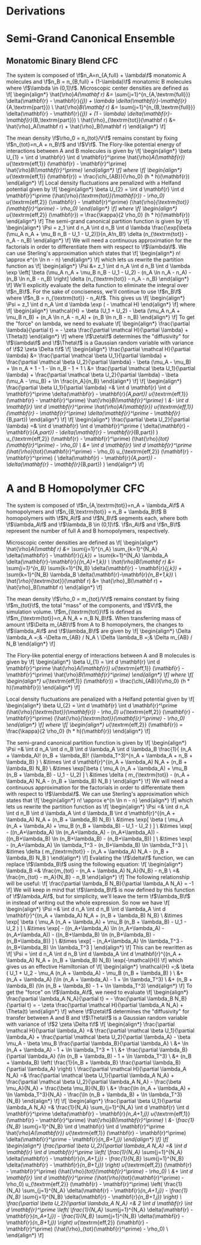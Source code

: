 # Derivations

# Semi-Grand Canonical Ensemble

## Monatomic Binary Blend CFC

The system is composed of \f$n_A=n_{A,full} + \lambda\f$ monatomic A molecules
and \f$n_B = n_{B,full} + (1-\lambda)\f$ monatomic B molecules where \f$\lambda
\in (0,1]\f$. 
Microscopic center densities are defined as
\f[
    \begin{align*}
    \hat{\rho}_A(\mathbf r) &= \sum_{j=1}^{n_{A,\textrm{full}}}
        \delta(\mathbf{r} - \mathbf{r}_{j})
        + \lambda \delta(\mathbf{r}-\mathbf{r}_{A,\textrm{part}}) \\
    \hat{\rho}_B(\mathbf r) &= \sum_{j=1}^{n_{B,\textrm{full}}}
        \delta(\mathbf{r} - \mathbf{r}_{j})
        + (1 - \lambda) \delta(\mathbf{r}-\mathbf{r}_{B,\textrm{part}}) \\
    \hat{\rho}_{\textrm{tot}}(\mathbf r) &= \hat{\rho}_A(\mathbf r)
        + \hat{\rho}_B(\mathbf r)
    \end{align*}
\f]

The mean density \f$\rho_0 = n_{tot}/V\f$ remains constant by fixing \f$n_{tot}=n_A +
n_B\f$ and \f$V\f$.
The Flory-like potential energy of interactions between A and B molecules is
given by 
\f[
    \begin{align*}
    \beta U_{1} = 
        \int d \mathbf{r} \int d \mathbf{r}^\prime
        \hat{\rho}_A(\mathbf{r})
        u_{\textrm{eff,1}} (\mathbf{r} - \mathbf{r}^\prime)
        \hat{\rho}_B(\mathbf{r}^\prime)
    \end{align*}
\f]
where
\f[
    \begin{align*}
    u_{\textrm{eff,1}} (\mathbf{r}) = \frac{\chi_{AB}}{\rho_0}
        (h * h)(\mathbf{r})
    \end{align*}
\f]
Local density fluctuations are penalized with a Helfand potential given by
\f[
    \begin{align*}
    \beta U_{2} = 
        \int d \mathbf{r} \int d \mathbf{r}^\prime
        (\hat{\rho}_{\textrm{tot}}(\mathbf{r}) - \rho_0)
        u_{\textrm{eff,2}} (\mathbf{r} - \mathbf{r}^\prime)
        (\hat{\rho}_{\textrm{tot}}(\mathbf{r}^\prime) - \rho_0)
    \end{align*}
\f]
where
\f[
    \begin{align*}
    u_{\textrm{eff,2}} (\mathbf{r}) = \frac{\kappa}{2 \rho_0}
        (h * h)(\mathbf{r})
    \end{align*}
\f]
The semi-grand canonical partition function is given by
\f[
    \begin{align*}
    \Psi = z_1 \int d n_A \int d n_B \int d \lambda
        \frac{\exp[\beta (\mu_A n_A + \mu_B n_B - U_1 - U_2)]}{n_A!n_B!}
        \delta (n_{\textrm{tot}} - n_A - n_B)
    \end{align*}
\f]
We will need a continuous approximation for the factorials in order to
differentiate them with respect to \f$\lambda\f$.
We can use Sterling's approximation which states that
\f[
    \begin{align*}
    n! \approx e^{n \ln n - n}
    \end{align*}
\f]
which lets us rewrite the partition function as
\f[
    \begin{align*}
    \Psi &= z_1 \int d n_A \int d n_B \int d \lambda
        \exp \left[
        \beta (\mu_A n_A + \mu_B n_B - U_1 - U_2)
        - (n_A \ln n_A - n_A) - (n_B \ln n_B - n_B)
        \right]
        \delta (n_{\textrm{tot}} - n_A - n_B)
    \end{align*}
\f]
We'll explicitly evaluate the delta function to eliminate the integral over
\f$n_B\f$.
For the sake of conciseness, we'll continue to use \f$n_B\f$ where
\f$n_B = n_{\textrm{tot}} - n_A\f$.
This gives us
\f[
    \begin{align*}
    \Psi = z_1 \int d n_A \int d \lambda
        \exp ( - \mathcal H)
    \end{align*}
\f]
where
\f[
    \begin{align*}
    \mathcal{H} = 
        \beta (U_1 + U_2)
        - \beta (\mu_A n_A + \mu_B n_B)
        + (n_A \ln n_A - n_A) + (n_B \ln n_B - n_B)
    \end{align*}
\f]
To get the "force" on lambda, we need to evaluate
\f[
    \begin{align*}
    \frac{\partial \lambda}{\partial t} =
        - \zeta \frac{\partial \mathcal H}{\partial \lambda} + \Theta(t)
    \end{align*}
\f]
where \f$\zeta\f$ determines the "diffusivity" for \f$\lambda\f$ and \f$\Theta\f$ is a
Gaussian random variable with variance of \f$2 \zeta \Delta t\f$
\f[
    \begin{align*}
    \frac{\partial \mathcal H}{\partial \lambda} &=
        \frac{\partial \mathcal \beta U_1}{\partial \lambda}
        + \frac{\partial \mathcal \beta U_2}{\partial \lambda}
        - \beta (\mu_A - \mu_B)
        + \ln n_A + 1 - 1
        - \ln n_B - 1 + 1 \\
    &= \frac{\partial \mathcal \beta U_1}{\partial \lambda}
        + \frac{\partial \mathcal \beta U_2}{\partial \lambda}
        - \beta (\mu_A - \mu_B)
        + \ln \frac{n_A}{n_B}
    \end{align*}
\f]
\f[
    \begin{align*}
    \frac{\partial \beta U_1}{\partial \lambda}
        =& \int d \mathbf{r} \int d \mathbf{r}^\prime
        \delta(\mathbf{r} - \mathbf{r}_{A,part})
        u_{\textrm{eff,1}} (\mathbf{r} - \mathbf{r}^\prime)
        \hat{\rho}_B(\mathbf{r}^\prime) \\
        &- \int d \mathbf{r} \int d \mathbf{r}^\prime
        \hat{\rho}_A(\mathbf{r})
        u_{\textrm{eff,1}} (\mathbf{r} - \mathbf{r}^\prime)
        \delta(\mathbf{r}^\prime - \mathbf{r}_{B,part})
    \end{align*}
\f]
\f[
    \begin{align*}
    \frac{\partial \beta U_2}{\partial \lambda}
        =& \int d \mathbf{r} \int d \mathbf{r}^\prime
        ( \delta(\mathbf{r} - \mathbf{r}_{A,part})
        - \delta(\mathbf{r} - \mathbf{r}_{B,part})
        )
        u_{\textrm{eff,2}} (\mathbf{r} - \mathbf{r}^\prime)
        (\hat{\rho}_{tot}(\mathbf{r}^\prime) - \rho_0) \\
        &+ \int d \mathbf{r} \int d \mathbf{r}^\prime
        (\hat{\rho}_{tot}(\mathbf{r}^\prime) - \rho_0)
        u_{\textrm{eff,2}} (\mathbf{r} - \mathbf{r}^\prime)
        ( \delta(\mathbf{r} - \mathbf{r}_{A,part})
        - \delta(\mathbf{r} - \mathbf{r}_{B,part})
        )
    \end{align*}
\f]

# A and B Homopolymer CFC

The system is composed of \f$n_{A,\textrm{tot}}=n_A + \lambda_A\f$ A homopolymers
and \f$n_{B,\textrm{tot}} = n_B + \lambda_B\f$ B homopolymers with \f$N_A\f$ and
\f$N_B\f$ segments each, where both \f$\lambda_A\f$ and \f$\lambda_B \in
(0,1]\f$. \f$n_A\f$ and \f$n_B\f$ represent the number of full A and B
homopolymers, respectively.

Microscopic center densities are defined as
\f[
    \begin{align*}
    \hat{\rho}_A(\mathbf r) &=
        \sum_{j=1}^{n_A}
        \sum_{k=1}^{N_A}
        \delta(\mathbf{r} - \mathbf{r}_{j,k})
        +
        \sum_{k=1}^{N_A}
        \lambda_A \delta(\mathbf{r}-\mathbf{r}_{{n_A}+1,k}) \\
    \hat{\rho}_B(\mathbf r) &=
        \sum_{j=1}^{n_B}
        \sum_{k=1}^{N_B}
        \delta(\mathbf{r} - \mathbf{r}_{j,k})
        +
        \sum_{k=1}^{N_B}
        \lambda_B \delta(\mathbf{r}-\mathbf{r}_{n_B+1,k}) \\
    \hat{\rho}_{\textrm{tot}}(\mathbf r) &= \hat{\rho}_B(\mathbf r)
        + \hat{\rho}_B(\mathbf r)
    \end{align*}
\f]

The mean density \f$\rho_0 = m_{tot}/V\f$ remains constant by fixing
\f$m_{tot}\f$, the total "mass" of the components, and \f$V\f$, the simulation
volume. \f$m_{\textrm{tot}}\f$ is defined as \f$m_{\textrm{tot}}=n_A N_A +
n_B N_B\f$. When transferring mass of amount \f$\Delta m_{AB}\f$ from A to B
homopolymers, the changes to \f$\lambda_A\f$ and \f$\lambda_B\f$ are given by
\f[
    \begin{align*}
        \Delta \lambda_A =\;& -\Delta m_{AB} / N_A \\
        \Delta \lambda_B =\;& \Delta m_{AB} / N_B
    \end{align*}
\f]

The Flory-like potential energy of interactions between A and B molecules is
given by 
\f[
    \begin{align*}
    \beta U_{1} = 
        \int d \mathbf{r} \int d \mathbf{r}^\prime
        \hat{\rho}_A(\mathbf{r})
        u_{\textrm{eff,1}} (\mathbf{r} - \mathbf{r}^\prime)
        \hat{\rho}_B(\mathbf{r}^\prime)
    \end{align*}
\f]
where
\f[
    \begin{align*}
    u_{\textrm{eff,1}} (\mathbf{r}) = \frac{\chi_{AB}}{\rho_0}
        (h * h)(\mathbf{r})
    \end{align*}
\f]

Local density fluctuations are penalized with a Helfand potential given by
\f[
    \begin{align*}
    \beta U_{2} = 
        \int d \mathbf{r} \int d \mathbf{r}^\prime
        (\hat{\rho}_{\textrm{tot}}(\mathbf{r}) - \rho_0)
        u_{\textrm{eff,2}} (\mathbf{r} - \mathbf{r}^\prime)
        (\hat{\rho}_{\textrm{tot}}(\mathbf{r}^\prime) - \rho_0)
    \end{align*}
\f]
where
\f[
    \begin{align*}
    u_{\textrm{eff,2}} (\mathbf{r}) = \frac{\kappa}{2 \rho_0}
        (h * h)(\mathbf{r})
    \end{align*}
\f]

The semi-grand canonical partition function is given by
\f[
    \begin{align*}
    \Psi =& \int d n_A \int d n_B \int d \lambda_A \int d \lambda_B
        \frac{1}{
            (n_A + \lambda_A)! (n_B + \lambda_B)!
            (\lambda_T^3)^{n_A + \lambda_A + n_B + \lambda_B}
        }
        \\ &\times
        \int d \mathbf{r}^{(n_A + \lambda_A) N_A + (n_B + \lambda_B) N_B}
        \\ &\times
        \exp[\beta (
            \mu_A (n_A + \lambda_A) + \mu_B (n_B + \lambda_B) - U_1 - U_2)
        ]
        \\ &\times
        \delta (
            m_{\textrm{tot}} - (n_A + \lambda_A) N_A - (n_B + \lambda_B) N_B
        )
    \end{align*}
\f]
We will need a continuous approximation for the factorials in order to
differentiate them with respect to \f$\lambda\f$.
We can use Sterling's approximation which states that
\f[
    \begin{align*}
    n! \approx e^{n \ln n - n}
    \end{align*}
\f]
which lets us rewrite the partition function as
\f[
    \begin{align*}
    \Psi =& \int d n_A \int d n_B \int d \lambda_A \int d \lambda_B
        \int d \mathbf{r}^{(n_A + \lambda_A) N_A + (n_B + \lambda_B) N_B}
        \\ &\times
        \exp[
            \beta (
                \mu_A (n_A + \lambda_A) + \mu_B (n_B + \lambda_B) - U_1 - U_2
            )
        ]
        \\ &\times
        \exp[
            - ((n_A+\lambda_A) \ln (n_A+\lambda_A) - (n_A+\lambda_A))
            - ((n_B+\lambda_B) \ln (n_B+\lambda_B) - (n_B+\lambda_B))
        ]
        \\ &\times
        \exp[
            - (n_A+\lambda_A) \ln \lambda_T^3
            - (n_B+\lambda_B) \ln \lambda_T^3
        ]
        \\ &\times
        \delta (
            m_{\textrm{tot}} - (n_A + \lambda_A) N_A - (n_B + \lambda_B) N_B
        )
    \end{align*}
\f]
Evalating the \f$\delta\f$ function, we can replace \f$\lambda_B\f$ using the
following equation:
\f[
    \begin{align*}
        \lambda_B =& \frac{m_{tot} - (n_A + \lambda_A) N_A}{N_B} - n_B \\
        =& \frac{m_{tot} - m_A}{N_B} - n_B 
    \end{align*}
\f]
The following relationship will be useful:
\f[
    \frac{\partial \lambda_B N_B}{\partial \lambda_A N_A} = -1
\f]
We will keep in mind that \f$\lambda_B\f$ is now defined by this function of
\f$\lambda_A\f$, but for simplicity, we'll leave the term \f$\lambda_B\f$ in
instead of writing out the whole expression. So now we have
\f[
    \begin{align*}
    \Psi =& \int d n_A \int d n_B \int d \lambda_A
        \int d \mathbf{r}^{(n_A + \lambda_A) N_A + (n_B + \lambda_B) N_B}
        \\ &\times
        \exp[
            \beta (
                \mu_A (n_A + \lambda_A) + \mu_B (n_B + \lambda_B) - U_1 - U_2
            )
        ]
        \\ &\times
        \exp[
            - ((n_A+\lambda_A) \ln (n_A+\lambda_A) - (n_A+\lambda_A))
            - ((n_B+\lambda_B) \ln (n_B+\lambda_B) - (n_B+\lambda_B))
        ]
        \\ &\times
        \exp[
            - (n_A+\lambda_A) \ln \lambda_T^3
            - (n_B+\lambda_B) \ln \lambda_T^3
        ]
    \end{align*}
\f]
This can be rewritten as
\f[
    \Psi = \int d n_A \int d n_B \int d \lambda_A
        \int d \mathbf{r}^{(n_A + \lambda_A) N_A + (n_B + \lambda_B) N_B}
        \exp(-\mathcal{H})
\f]
which gives us an effective Hamiltonian of
\f[
    \begin{align*}
        \mathcal{H} =\;&
            \beta (
                U_1 + U_2 - \mu_A (n_A + \lambda_A) - \mu_B (n_B + \lambda_B)
            )
            \\ &+ (n_A + \lambda_A) (\ln (n_A + \lambda_A) - 1 + \ln \lambda_T^3)
            \\ &+ (n_B + \lambda_B) (\ln (n_B + \lambda_B) - 1 + \ln \lambda_T^3)
    \end{align*}
\f]
To get the "force" on \f$\lambda_A\f$, we need to evaluate
\f[
    \begin{align*}
    \frac{\partial \lambda_A N_A}{\partial t} =
    - \frac{\partial \lambda_B N_B}{\partial t} =
        - \zeta \frac{\partial \mathcal H}{\partial \lambda_A N_A} + \Theta(t)
    \end{align*}
\f]
where \f$\zeta\f$ determines the "diffusivity" for transfer between A and B and
\f$\Theta\f$ is a Gaussian random variable with variance of
\f$2 \zeta \Delta t\f$
\f[
    \begin{align*}
    \frac{\partial \mathcal H}{\partial \lambda_A} =&
        \frac{\partial \mathcal \beta U_1}{\partial \lambda_A}
        + \frac{\partial \mathcal \beta U_2}{\partial \lambda_A}
        - \beta \mu_A
        - \beta \mu_B \frac{\partial \lambda_B}{\partial \lambda_A}
        \\ &+ \ln (n_A + \lambda_A) - 1 + \ln \lambda_T^3 + 1
        \\ &+ \frac{\partial \lambda_B}{\partial \lambda_A}
            (\ln (n_B + \lambda_B) - 1 + \ln \lambda_T^3)
        \\ &+ (n_B + \lambda_B) \left(
            \frac{1}{n_B + \lambda_B}
            \frac{\partial \lambda_B}{\partial \lambda_A}
            \right)
    \\ \frac{\partial \mathcal H}{\partial \lambda_A N_A} =&
        \frac{\partial \mathcal \beta U_1}{\partial \lambda_A N_A}
        + \frac{\partial \mathcal \beta U_2}{\partial \lambda_A N_A}
        - \frac{\beta \mu_A}{N_A}
        + \frac{\beta \mu_B}{N_B}
        \\ &+ \frac{\ln (n_A + \lambda_A) + \ln \lambda_T^3}{N_A}
        - \frac{\ln (n_B + \lambda_B) + \ln \lambda_T^3}{N_B}
    \end{align*}
\f]
\f[
    \begin{align*}
    \frac{\partial \beta U_1}{\partial \lambda_A N_A}
        =& \frac{1}{N_A} \sum_{j=1}^{N_A}
        \int d \mathbf{r} \int d \mathbf{r}^\prime
        \delta(\mathbf{r} - \mathbf{r}_{n_A+1,j})
        u_{\textrm{eff,1}} (\mathbf{r} - \mathbf{r}^\prime)
        \hat{\rho}_B(\mathbf{r}^\prime) \\
        &- \frac{1}{N_B} \sum_{j=1}^{N_B}
        \int d \mathbf{r} \int d \mathbf{r}^\prime
        \hat{\rho}_A(\mathbf{r})
        u_{\textrm{eff,1}} (\mathbf{r} - \mathbf{r}^\prime)
        \delta(\mathbf{r}^\prime - \mathbf{r}_{n_B+1,j})
    \end{align*}
\f]
\f[
    \begin{align*}
    \frac{\partial \beta U_2}{\partial \lambda_A N_A}
        =& \int d \mathbf{r} \int d \mathbf{r}^\prime
        \left(
            \frac{1}{N_A} \sum_{j=1}^{N_A}
            \delta(\mathbf{r} - \mathbf{r}_{n_A+1,j})
            - \frac{1}{N_B} \sum_{j=1}^{N_B}
            \delta(\mathbf{r} - \mathbf{r}_{n_B+1,j})
        \right)
        u_{\textrm{eff,2}} (\mathbf{r} - \mathbf{r}^\prime)
        (\hat{\rho}_{tot}(\mathbf{r}^\prime) - \rho_0) \\
        &+ \int d \mathbf{r} \int d \mathbf{r}^\prime
        (\hat{\rho}_{tot}(\mathbf{r}^\prime) - \rho_0)
        u_{\textrm{eff,2}} (\mathbf{r} - \mathbf{r}^\prime)
        \left(
            \frac{1}{N_A} \sum_{j=1}^{N_A}
            \delta(\mathbf{r} - \mathbf{r}_{n_A+1,j})
            - \frac{1}{N_B} \sum_{j=1}^{N_B}
            \delta(\mathbf{r} - \mathbf{r}_{n_B+1,j})
        \right) \\
    \frac{\partial \beta U_2}{\partial \lambda_A N_A}
        =& 2 \int d \mathbf{r} \int d \mathbf{r}^\prime
        \left(
            \frac{1}{N_A} \sum_{j=1}^{N_A}
            \delta(\mathbf{r} - \mathbf{r}_{n_A+1,j})
            - \frac{1}{N_B} \sum_{j=1}^{N_B}
            \delta(\mathbf{r} - \mathbf{r}_{n_B+1,j})
        \right)
        u_{\textrm{eff,2}} (\mathbf{r} - \mathbf{r}^\prime)
        (\hat{\rho}_{tot}(\mathbf{r}^\prime) - \rho_0) \\
    \end{align*}
\f]
